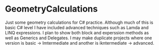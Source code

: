# GeometryCalculations
Just some geometry calculations for C# practice. Although much of this is basic C# level I have included advanced techniques such as Lamda and LINQ expressions. I plan to show both block and experssion methods as well as Generics and Delegates. I may make duplicate projects where one version is basic -> Imtermediate and another is ikntermediate -> advanced.
